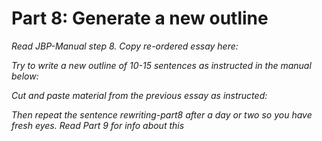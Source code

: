 # Part 8: Generate a new outline
*Read JBP-Manual step 8.*
*Copy re-ordered essay here:*

*Try to write a new outline of 10-15 sentences as instructed in the manual below:*

*Cut and paste material from the previous essay as instructed:*

*Then repeat the sentence rewriting-part8 after a day or two so you have fresh eyes. Read Part 9 for info about this*
